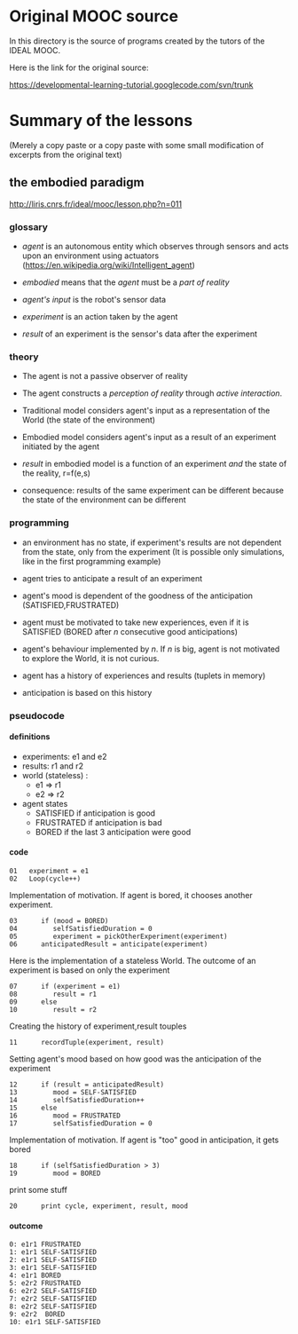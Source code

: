 # Original MOOC source

In this directory is the source of programs created by the tutors of the IDEAL MOOC.

Here is the link for the original source:

https://developmental-learning-tutorial.googlecode.com/svn/trunk

# Summary of the lessons

(Merely a copy paste or a copy paste with some small modification of excerpts from the original text)

## the embodied paradigm

http://liris.cnrs.fr/ideal/mooc/lesson.php?n=011

### glossary

* _agent_ is an autonomous entity which observes through sensors and acts upon an environment using actuators 
(https://en.wikipedia.org/wiki/Intelligent_agent)

* _embodied_ means that the *agent* must be a *part of reality*

* _agent's input_ is the robot's sensor data

* _experiment_ is an action taken by the agent

* _result_ of an experiment is the sensor's data after the experiment

### theory

* The agent is not a passive observer of reality

* The agent constructs a *perception of reality* through *active interaction*.

* Traditional model considers agent's input as a representation of the World (the state of the environment)

* Embodied model considers agent's input as a result of an experiment initiated by the agent

* _result_ in embodied model is a function of an experiment _and_ the state of the reality, r=f(e,s)

* consequence: results of the same experiment can be different because the state of the environment can be different

### programming

* an environment has no state, if experiment's results are not dependent from the state, only from the experiment
(It is possible only simulations, like in the first programming example)

* agent tries to anticipate a result of an experiment

* agent's mood is dependent of the goodness of the anticipation (SATISFIED,FRUSTRATED)

* agent must be motivated to take new experiences, even if it is SATISFIED (BORED after _n_ consecutive good anticipations)

* agent's behaviour implemented by _n_. If _n_ is big, agent is not motivated to explore the World, it is not curious.

* agent has a history of experiences and results (tuplets in memory)

* anticipation is based on this history

### pseudocode

#### definitions

* experiments: e1 and e2
* results: r1 and r2
* world (stateless) :
  * e1 => r1
  * e2 => r2
* agent states
  * SATISFIED if anticipation is good
  * FRUSTRATED if anticipation is bad
  * BORED if the last 3 anticipation were good

#### code

```
01   experiment = e1
02   Loop(cycle++)
```
Implementation of motivation. If agent is bored, it chooses another experiment.
```
03      if (mood = BORED)
04         selfSatisfiedDuration = 0
05         experiment = pickOtherExperiment(experiment)
06      anticipatedResult = anticipate(experiment)
```
Here is the implementation of a stateless World. The outcome of an experiment is based on only
the experiment
```
07      if (experiment = e1)
08         result = r1
09      else
10         result = r2
```
Creating the history of experiment,result touples
```
11      recordTuple(experiment, result)
```
Setting agent's mood based on how good was the anticipation of the experiment
```
12      if (result = anticipatedResult)
13         mood = SELF-SATISFIED
14         selfSatisfiedDuration++
15      else
16         mood = FRUSTRATED
17         selfSatisfiedDuration = 0
```
Implementation of motivation. If agent is "too" good in anticipation, it gets bored
```
18      if (selfSatisfiedDuration > 3)
19         mood = BORED
```
print some stuff
```
20      print cycle, experiment, result, mood
```

#### outcome

```
0: e1r1 FRUSTRATED
1: e1r1 SELF-SATISFIED
2: e1r1 SELF-SATISFIED
3: e1r1 SELF-SATISFIED
4: e1r1 BORED
5: e2r2 FRUSTRATED
6: e2r2 SELF-SATISFIED
7: e2r2 SELF-SATISFIED
8: e2r2 SELF-SATISFIED
9: e2r2  BORED
10: e1r1 SELF-SATISFIED
```
